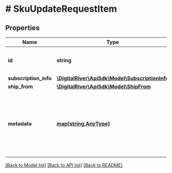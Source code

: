 # # SkuUpdateRequestItem

## Properties

Name | Type | Description | Notes
------------ | ------------- | ------------- | -------------
**id** | **string** | The [identifier of the line item](https://docs.digitalriver.com/digital-river-api/checkouts-and-orders/checkouts/creating-checkouts#create-checkout-response). | 
**subscription_info** | [**\DigitalRiver\ApiSdk\Model\SubscriptionInfo**](SubscriptionInfo.md) |  | [optional] 
**ship_from** | [**\DigitalRiver\ApiSdk\Model\ShipFrom**](ShipFrom.md) |  | [optional] 
**metadata** | [**map[string,AnyType]**](AnyType.md) | Key-value pairs used to store additional data. Value can be string, boolean or integer types. | [optional] 

[[Back to Model list]](../../README.md#documentation-for-models) [[Back to API list]](../../README.md#documentation-for-api-endpoints) [[Back to README]](../../README.md)


